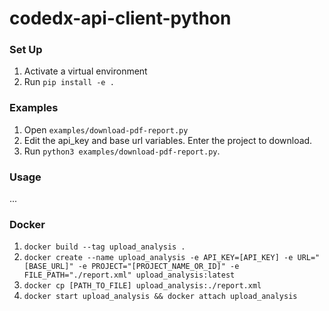 # codedx-api-client-python
### Set Up
1. Activate a virtual environment
2. Run `pip install -e .`

### Examples
1. Open `examples/download-pdf-report.py`
2. Edit the api_key and base url variables. Enter the project to download.
3. Run `python3 examples/download-pdf-report.py`.

### Usage
...

### Docker
1. `docker build --tag upload_analysis .`
2. `docker create --name upload_analysis -e API_KEY=[API_KEY] -e URL="[BASE_URL]" -e PROJECT="[PROJECT_NAME_OR_ID]" -e FILE_PATH="./report.xml" upload_analysis:latest`
3. `docker cp [PATH_TO_FILE] upload_analysis:./report.xml`
4. `docker start upload_analysis && docker attach upload_analysis`